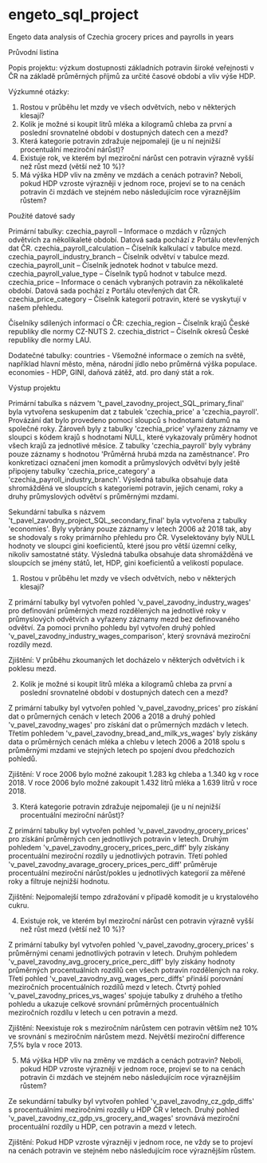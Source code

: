 # engeto_sql_project
Engeto data analysis of Czechia grocery prices and payrolls in years 


Průvodní listina


Popis projektu:
výzkum dostupnosti základních potravin široké veřejnosti v ČR na základě průměrných příjmů za určité časové období a vliv výše HDP.

Výzkumné otázky:
1) Rostou v průběhu let mzdy ve všech odvětvích, nebo v některých klesají?
2) Kolik je možné si koupit litrů mléka a kilogramů chleba za první a poslední srovnatelné období v dostupných datech cen a mezd?
3) Která kategorie potravin zdražuje nejpomaleji (je u ní nejnižší procentuální meziroční nárůst)?
4) Existuje rok, ve kterém byl meziroční nárůst cen potravin výrazně vyšší než růst mezd (větší než 10 %)?
5) Má výška HDP vliv na změny ve mzdách a cenách potravin? Neboli, pokud HDP vzroste výrazněji v jednom roce, projeví se to na cenách      potravin či mzdách ve stejném nebo následujícím roce výraznějším růstem?

Použité datové sady

Primární tabulky:
czechia_payroll – Informace o mzdách v různých odvětvích za několikaleté období. Datová sada pochází z Portálu otevřených dat ČR.
czechia_payroll_calculation – Číselník kalkulací v tabulce mezd.
czechia_payroll_industry_branch – Číselník odvětví v tabulce mezd.
czechia_payroll_unit – Číselník jednotek hodnot v tabulce mezd.
czechia_payroll_value_type – Číselník typů hodnot v tabulce mezd.
czechia_price – Informace o cenách vybraných potravin za několikaleté období. Datová sada pochází z Portálu otevřených dat ČR.
czechia_price_category – Číselník kategorií potravin, které se vyskytují v našem přehledu.

Číselníky sdílených informací o ČR:
czechia_region – Číselník krajů České republiky dle normy CZ-NUTS 2.
czechia_district – Číselník okresů České republiky dle normy LAU.

Dodatečné tabulky:
countries - Všemožné informace o zemích na světě, například hlavní město, měna, národní jídlo nebo průměrná výška populace.
economies - HDP, GINI, daňová zátěž, atd. pro daný stát a rok.


Výstup projektu

Primární tabulka s názvem 't_pavel_zavodny_project_SQL_primary_final' byla vytvořena seskupením dat z tabulek 'czechia_price' a 'czechia_payroll'. Provázání dat bylo provedeno pomocí sloupců s hodnotami datumů na společné roky. Zároveň byly z tabulky 'czechia_price' vyřazeny záznamy ve sloupci s kódem krajů s hodnotami NULL, které vykazovaly průměry hodnot všech krajů za jednotlivé měsíce. Z tabulky 'czechia_payroll' byly vybrány pouze záznamy s hodnotou 'Průměrná hrubá mzda na zaměstnance'. Pro konkretizaci označení jmen komodit a průmyslových odvětví byly ještě připojeny tabulky 'czechia_price_category' a 'czechia_payroll_industry_branch'. Výsledná tabulka obsahuje data shromážděná ve sloupcích s kategoriemi potravin, jejich cenami, roky a druhy průmyslových odvětví s průměrnými mzdami. 

Sekundární tabulka s názvem 't_pavel_zavodny_project_SQL_secondary_final' byla vytvořena z tabulky 'economies'. Byly vybrány pouze záznamy v letech 2006 až 2018 tak, aby se shodovaly s roky primárního přehledu pro ČR. Vyselektovány byly NULL hodnoty ve sloupci gini koeficientů, které jsou pro větší územní celky, nikoliv samostatné státy. Výsledná tabulka obsahuje data shromážděná ve sloupcích se jmény států, let, HDP, gini koeficientů a velikostí populace.

1) Rostou v průběhu let mzdy ve všech odvětvích, nebo v některých klesají?

Z primární tabulky byl vytvořen pohled 'v_pavel_zavodny_industry_wages' pro definování průměrných mezd rozdělených na jednotlivé roky v průmyslových odvětvích a vyřazeny záznamy mezd bez definovaného odvětví. Za pomoci prvního pohledu byl vytvořen druhý pohled 'v_pavel_zavodny_industry_wages_comparison', který srovnává meziroční rozdíly mezd.  

Zjištění: V průběhu zkoumaných let docházelo v některých odvětvích i k poklesu mezd.

2) Kolik je možné si koupit litrů mléka a kilogramů chleba za první a poslední srovnatelné období v dostupných datech cen a mezd?

Z primární tabulky byl vytvořen pohled 'v_pavel_zavodny_prices' pro získání dat o průmerných cenách v letech 2006 a 2018 a druhý pohled 'v_pavel_zavodny_wages' pro získání dat o průmerných mzdách v letech. Třetím pohledem 'v_pavel_zavodny_bread_and_milk_vs_wages' byly získány data o průměrných cenách mléka a chlebu v letech 2006 a 2018 spolu s průměrnými mzdami ve stejných letech po spojení dvou předchozích pohledů.
 
Zjištění: V roce 2006 bylo možné zakoupit 1.283 kg chleba a 1.340 kg v roce 2018. V roce 2006 bylo možné zakoupit 1.432 litrů mléka a 1.639 litrů v roce 2018.

3) Která kategorie potravin zdražuje nejpomaleji (je u ní nejnižší procentuální meziroční nárůst)?

Z primární tabulky byl vytvořen pohled 'v_pavel_zavodny_grocery_prices' pro získání průměrných cen jednotlivých potravin v letech. Druhým pohledem 'v_pavel_zavodny_grocery_prices_perc_diff' byly získány procentuální meziroční rozdíly u jednotlivých potravin. Třetí pohled 'v_pavel_zavodny_avarage_grocery_prices_perc_diff' průměruje procentuální meziroční nárůst/pokles u jednotlivých kategorií za měřené roky a filtruje nejnižší hodnotu.

Zjištění: Nejpomalejší tempo zdražování v případě komodit je u krystalového cukru.

4) Existuje rok, ve kterém byl meziroční nárůst cen potravin výrazně vyšší než růst mezd (větší než 10 %)?

Z primární tabulky byl vytvořen pohled 'v_pavel_zavodny_grocery_prices' s průměrnými cenami jednotlivých potravin v letech. Druhým pohledem 'v_pavel_zavodny_avg_grocery_price_perc_diff' byly získány hodnoty průměrných procentuálních rozdílů cen všech potravin rozdělených na roky. Třetí pohled 'v_pavel_zavodny_avg_wages_perc_diffs' přináší porovnání meziročních procentuálních rozdílů mezd v letech. Čtvrtý pohled 'v_pavel_zavodny_prices_vs_wages' spojuje tabulky z druhého a třetího pohledu a ukazuje celkové srovnání průměrných procentuálních meziročních rozdílu v letech u cen potravin a mezd. 

Zjištění:  Neexistuje rok s meziročním nárůstem cen potravin větším než 10% ve srovnání s meziročním nárůstem mezd. Největší meziroční difference 7,5% byla v roce 2013.

5) Má výška HDP vliv na změny ve mzdách a cenách potravin? Neboli, pokud HDP vzroste výrazněji v jednom roce, projeví se to na cenách      potravin či mzdách ve stejném nebo následujícím roce výraznějším růstem?

Ze sekundární tabulky byl vytvořen pohled 'v_pavel_zavodny_cz_gdp_diffs' s procentuálními meziročními rozdíly u HDP ČR v letech. Druhý pohled 'v_pavel_zavodny_cz_gdp_vs_grocery_and_wages' srovnává meziroční procentuální rozdíly u HDP, cen potravin a mezd v letech.

Zjištění: Pokud HDP vzroste výrazněji v jednom roce, ne vždy se to projeví na cenách potravin ve stejném nebo následujícím roce výraznějším růstem.

